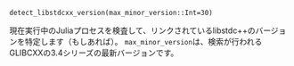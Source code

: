```
detect_libstdcxx_version(max_minor_version::Int=30)
```

現在実行中のJuliaプロセスを検査して、リンクされているlibstdc++のバージョンを特定します（もしあれば）。 `max_minor_version`は、検索が行われるGLIBCXXの3.4シリーズの最新バージョンです。
